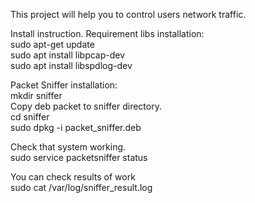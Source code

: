 This project will help you to control users network traffic.

Install instruction.
Requirement libs installation:  
sudo apt-get update  
sudo apt install libpcap-dev  
sudo apt install libspdlog-dev  

Packet Sniffer installation:  
mkdir sniffer  
Copy deb packet to sniffer directory.  
cd sniffer  
sudo dpkg -i packet_sniffer.deb  


Check that system working.  
sudo service packetsniffer status  

You can check results of work   
sudo cat /var/log/sniffer_result.log  
